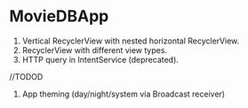 # MovieDBApp
1. Vertical RecyclerView with nested horizontal RecyclerView.
2. RecyclerView with different view types.
3. HTTP query in IntentService (deprecated).

//TODOD
1. App theming (day/night/system via Broadcast receiver) 
